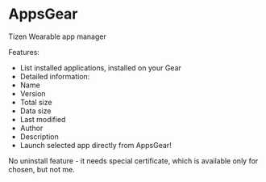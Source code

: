 # AppsGear
Tizen Wearable app manager

Features:
* List installed applications, installed on your Gear
* Detailed information:
* Name
* Version
* Total size
* Data size
* Last modified
* Author
* Description
* Launch selected app directly from AppsGear!

No uninstall feature - it needs special certificate, which is available only for chosen, but not me. 

